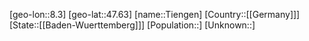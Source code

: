﻿---
location: [47.63,8.3]
type: City
tags:
- geo/City


SpocWebEntityId: 34867
isDeleted: false
confidential: public

---
[geo-lon::8.3]
[geo-lat::47.63]
[name::Tiengen]
[Country::[[Germany]]]
[State::[[Baden-Wuerttemberg]]]
[Population::]
[Unknown::]

